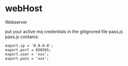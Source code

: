 # webHost
Webserver

put your active mq credentials in the gitignored file pass.js
<br />
pass.js contains: <br />
```
export.ip = '0.0.0.0';  
export.port = 656565;   
export.user = 'xxx';  
export.pass = 'xxx';  
```

